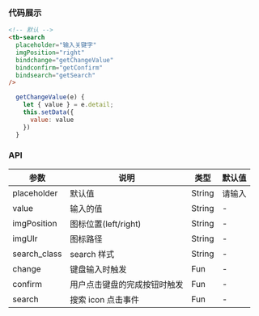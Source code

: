 ### 代码展示

```html
<!-- 默认 -->
<tb-search
  placeholder="输入关键字"
  imgPosition="right"
  bindchange="getChangeValue"
  bindconfirm="getConfirm"
  bindsearch="getSearch"
/>
```

```js
  getChangeValue(e) {
    let { value } = e.detail;
    this.setData({
      value: value
    })
  }
```

### API

| 参数         | 说明                         | 类型    | 默认值 |
| ------------ | ---------------------------- | ------- | ------ |
| placeholder  | 默认值                       | String  | 请输入 |
| value        | 输入的值                     | String  | -      |
| imgPosition  | 图标位置(left/right)         | String  | -      |
| imgUlr       | 图标路径                     | String  | -      |
| search_class | search 样式                  | String  | -      |
| change       | 键盘输入时触发               | Fun     | -      |
| confirm      | 用户点击键盘的完成按钮时触发 | Fun     | -      |
| search       | 搜索 icon 点击事件           | Fun     | -      |
